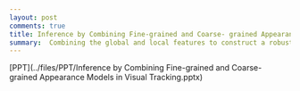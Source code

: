 ```yaml
---
layout: post
comments: true
title: Inference by Combining Fine-grained and Coarse- grained Appearance Models in Visual Tracking
summary:  Combining the global and local features to construct a robust visual tracker.
---
```


[PPT](../files/PPT/Inference by Combining Fine-grained and Coarse- grained Appearance Models in Visual Tracking.pptx)